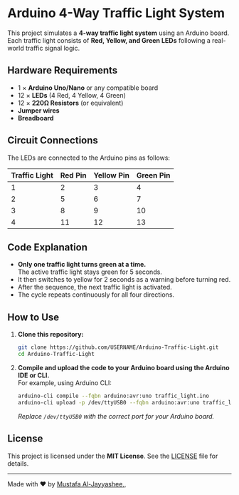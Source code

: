 # Arduino 4-Way Traffic Light System

This project simulates a **4-way traffic light system** using an Arduino board.  
Each traffic light consists of **Red, Yellow, and Green LEDs** following a real-world traffic signal logic.

## Hardware Requirements
- 1 × **Arduino Uno/Nano** or any compatible board
- 12 × **LEDs** (4 Red, 4 Yellow, 4 Green)
- 12 × **220Ω Resistors** (or equivalent)
- **Jumper wires**
- **Breadboard**

## Circuit Connections
The LEDs are connected to the Arduino pins as follows:

| Traffic Light | Red Pin | Yellow Pin | Green Pin |
|---------------|---------|------------|-----------|
| 1             | 2       | 3          | 4         |
| 2             | 5       | 6          | 7         |
| 3             | 8       | 9          | 10        |
| 4             | 11      | 12         | 13        |

## Code Explanation
- **Only one traffic light turns green at a time.**  
  The active traffic light stays green for 5 seconds.
- It then switches to yellow for 2 seconds as a warning before turning red.
- After the sequence, the next traffic light is activated.
- The cycle repeats continuously for all four directions.

## How to Use
1. **Clone this repository:**
   ```bash
   git clone https://github.com/USERNAME/Arduino-Traffic-Light.git
   cd Arduino-Traffic-Light
   ```
2. **Compile and upload the code to your Arduino board using the Arduino IDE or CLI.**  
   For example, using Arduino CLI:
   ```bash
   arduino-cli compile --fqbn arduino:avr:uno traffic_light.ino
   arduino-cli upload -p /dev/ttyUSB0 --fqbn arduino:avr:uno traffic_light.ino
   ```
   *Replace `/dev/ttyUSB0` with the correct port for your Arduino board.*

## License
This project is licensed under the **MIT License**. See the [LICENSE](LICENSE) file for details.

---

Made with ❤️ by [Mustafa Al-Jayyashee](https://github.com/aljayyashee),,
